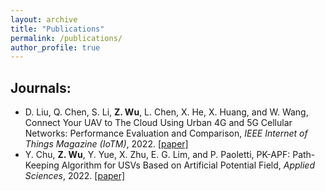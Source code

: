 ```yaml
---
layout: archive
title: "Publications"
permalink: /publications/
author_profile: true
---
```


<!-- {% if author.googlescholar %}
  You can also find my articles on <u><a href="{{author.googlescholar}}">my Google Scholar profile</a>.</u>
{% endif %}

{% include base_path %}

{% for post in site.publications reversed %}
  {% include archive-single.html %}
{% endfor %} -->

## Journals:

* D. Liu, Q. Chen, S. Li, **Z. Wu**, L. Chen, X. He, X. Huang, and W. Wang, Connect Your UAV to The Cloud Using Urban 4G and 5G Cellular Networks: Performance Evaluation and Comparison, *IEEE Internet of Things Magazine (IoTM)*, 2022. [[paper]](https://www.mdpi.com/2076-3417/12/16/8201)
* Y. Chu, **Z. Wu**, Y. Yue, X. Zhu, E. G. Lim, and P. Paoletti, PK-APF: Path-Keeping Algorithm for USVs Based on Artificial Potential Field, *Applied Sciences*, 2022. [[paper]](https://www.mdpi.com/2076-3417/12/16/8201)


<!-- ## Conference Proceedings

* test 1
 -->
